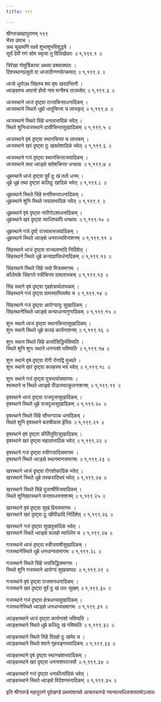 ```yaml
---
title: १९९

---
```

श्रीगरुडमहापुराणम् १९९  
भैरव उवाच ।  
अथ चूडामणिं वक्ष्ये शुभाशुभविशुद्धये ।  
सूर्यं देवीं गणं सोम स्मृत्वा तु विलिखेन्नरः ॥ १,१९९.१ ॥  
  
त्रिरेखा गोमूर्त्रिकाभा अथवा प्रश्रवाक्यतः ।  
दिशस्थानप्रसूतो वा ध्वजादीन्गणयेत्क्रमात् ॥ १,१९९.२ ॥  
  
ध्वजो धूमोऽथ सिंहश्च श्वा वृषः खरदन्तिनौ ।  
ध्वाङ्क्षश्च अष्टमो ज्ञेयो नाम मन्त्रैश्च तान्न्यसेत् ॥ १,१९९.३ ॥  
  
ध्वजस्थाने ध्वजं दृष्ट्वा राज्यचिन्ताधनादिकम् ।  
ध्वजस्थाने स्थितो धूम्रो धातुचिन्ता च लाभकृत् ॥ १,१९९.४ ॥  
  
ध्वजस्थाने स्थिते सिंहे धनलाभादिकं भवेत् ।  
स्थिते शुनिध्वजस्थाने दासीचिन्तासुखादिकम् ॥ १,१९९.५ ॥  
  
ध्वजस्थाने वृषं दृष्ट्वा स्थानचिन्ता च लाभकम् ।  
ध्वजस्थाने खरं दृष्ट्वा दुः खक्लेशादिकं भवेत् ॥ १,१९९.६ ॥  
  
ध्वजस्थाने गजं दृष्ट्वा स्थानचिन्ताजयादिकम् ।  
ध्वजस्थाने तथा ध्वाङ्क्षे क्लेशचिन्ता धनक्षयः ॥ १,१९९.७ ॥  
  
धूम्रस्थाने ध्वजं दृष्ट्वा पूर्वं दुः खं ततो धनम् ।  
धूम्रे धूम्रं तथा दृष्ट्वा कलिदुः खादिकं भवेत् ॥ १,१९९.८ ॥  
  
धूम्रस्थाने स्थिते सिंहे मनश्चिन्ताधनादिकम् ।  
धूम्रस्थाने शुनि स्थिते जयलाभादिकं भवेत् ॥ १,१९९.९ ॥  
  
धूम्रस्थाने वृषं दृष्ट्वा नारीगोऽश्वधनादिकम् ।  
धूम्रस्थाने खरं दृष्ट्वा व्याधिश्चापि धनक्षयः ॥ १,१९९.१० ॥  
  
धूम्रस्थाने गजे दृष्टे राज्यलाभजयादिकम् ।  
धूम्रस्थाने स्थिते ध्वाङ्क्षे धनराज्यविनाशनम् ॥ १,१९९.११ ॥  
  
सिंहस्थाने ध्वजं दृष्ट्वा राज्यलाभादि निर्दिशेत् ।  
सिंहस्थाने स्थिते धूम्रे कन्याप्राप्तिर्धनादिकम् ॥ १,१९९.१२ ॥  
  
सिंहस्थाने स्थिते सिंहे जयो मित्रसमागमः ।  
कौलेयके सिंहगते स्त्रीचिन्ता ग्रामलाभकम् ॥ १,१९९.१३ ॥  
  
सिंह स्थाने वृषं दृष्ट्वा गृहक्षेत्रार्थलाभकम् ।  
सिंहस्थाने गजं दृष्ट्वा ग्रामस्वामित्वमेव च ॥ १,१९९.१४ ॥  
  
सिंहस्थाने गजं दृष्ट्वा आरोग्यायुः सुखादिकम् ।  
सिंहस्थानेस्थिते ध्वाङ्क्षे कन्याधान्यगुणादिकम् ॥ १,१९९.१५ ॥  
  
शुनः स्थाने ध्वजं दृष्ट्वा स्थानचिन्तासुखादिकम् ।  
शुनः स्थाने स्थिते धूम्रे कलहं कार्यनाशनम् ॥ १,१९९.१६ ॥  
  
शुनः स्थान स्थिते सिंहे कार्यासिद्धिर्भविष्यति ।  
स्थिते शुनि शुनः स्थाने धननाशो भविष्यति ॥ १,१९९.१७ ॥  
  
शुनः स्थाने वृषं दृष्ट्वा रोगी रोगाद्वि मुच्यते ।  
शुनः स्थाने खरं दृष्ट्वा कलहस्य भयं भवेत् ॥ १,१९९.१८ ॥  
  
शुनः स्थाने गजं दृष्ट्वा पुत्रभार्यासमागमः ।  
श्वस्थाने च स्थिते ध्वाङ्क्षे पीडास्यात्कुलनाशनम् ॥ १,१९९.१९ ॥  
  
वृषस्थाने ध्वजं दृष्ट्वा राजपूजासुखादिकम् ।  
वृषस्थाने स्थिते धूम्रे राजपूजासुखादिकम् ॥ १,१९९.२० ॥  
  
वृषस्थाने स्थिते सिंहे सौभाग्यञ्च धनादिकम् ।  
स्थिते शुनि वृषस्थाने बलश्रीकाम ईरितः ॥ १,१९९.२१ ॥  
  
वृषस्थाने वृषं दृष्ट्वा कीर्तितुष्टिसुखादिकम् ।  
वृषस्थाने खरं दृष्ट्वा महालाभादिकं भवेत् ॥ १,१९९.२२ ॥  
  
वृषस्थाने गजं दृष्ट्वा स्त्रीगजादिसमागमः ।  
वृषस्थाने स्थिते ध्वाङ्क्षे स्थानमानसमागमः ॥ १,१९९.२३ ॥  
  
खरस्थाने ध्वजं दृष्ट्वा रोगशोकादिकं भवेत् ।  
खरस्थाने स्थिते धूम्रे तस्करादिभयं भवेत् ॥ १,१९९.२४ ॥  
  
खरस्थाने स्थिते सिंहे पूजाश्रीविजयादिकम् ।  
स्थिते शुनिखरस्थाने सन्तापधननाशनम् ॥ १,१९९.२५ ॥  
  
खरस्थाने वृषं दृष्ट्वा सुखं प्रियसमागमः ।  
खरस्थाने खरं दृष्ट्वा दुः खीपीडादि निर्दिशेत् ॥ १,१९९.२६ ॥  
  
खरस्थाने गजं दृष्ट्वा सुखपुत्त्रादिकं भवेत् ।  
खरस्थाने स्थिते ध्वाङ्क्षे कलहो व्याधिरेव च ॥ १,१९९.२७ ॥  
  
गजस्थाने ध्वजं दृष्ट्वा स्त्रीजयश्रीसुखादिकम् ।  
गजस्थानेस्थिते धूम्रे धनधान्यसमागमः ॥ १,१९९.२८ ॥  
  
गजस्थाने स्थिते सिंहे जयसिद्धिसमागमः ।  
स्थिते शुनि गजस्थाने आरोग्यं सुखसम्पदः ॥ १,१९९.२९ ॥  
  
गजस्थाने वृषं दृष्ट्वा राजमानधनादिकम् ।  
गजस्थाने खरं दृष्ट्वा पूर्वं दुः खं ततः सुखम् ॥ १,१९९.३० ॥  
  
गजस्थाने गजं दृष्ट्वा क्षेत्रधान्यसुखादिकम् ।  
गजस्थानेस्थिते ध्वाङ्क्षे धनधान्यसमागमः ॥ १,१९९.३१ ॥  
  
ध्वाङ्क्षस्थाने ध्वजं दृष्ट्वा कार्यनाशो भविष्यति ।  
ध्वाङ्क्षस्थाने स्थिते धूम्रे कलिदुः खं गमिष्यति ॥ १,१९९.३२ ॥  
  
ध्वाङ्क्षस्थाने स्थिते सिंहे विग्रहो दुः खमेव च ।  
ध्वाङ्क्षस्थाने स्थिते श्वाने गृहभङ्गभयादिकम् ॥ १,१९९.३३ ॥  
  
ध्वाङ्क्षस्थाने वृषं दृष्ट्वा स्थानभ्रंशभयादिकम् ।  
ध्वाङ्क्षस्थाने खरं दृष्ट्वा धननाशपराजयौ ॥ १,१९९.३४ ॥  
  
ध्वाङ्क्षस्थाने गजं दृष्ट्वा धनकीर्त्यादिकं भवेत् ।  
ध्वाङ्क्षस्थाने स्थिते ध्वाङ्क्षे विदेशगमनादिकम् ॥ १,१९९.३५ ॥  
  
इति श्रीगारुडे महापुराणे पूर्वखण्डे प्रथमांशाख्ये आचारकाण्डे नवनवत्यधिकशततमोऽध्यायः